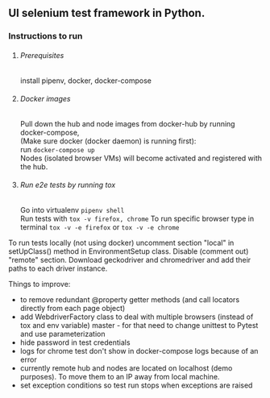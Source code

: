 ## UI selenium test framework in Python.

### Instructions to run

1. ###### Prerequisites
    
    install pipenv, docker, docker-compose

2. ###### Docker images
    Pull down the hub and node images from docker-hub by running docker-compose,  
    (Make sure docker (docker daemon) is running first):  
    run `docker-compose up`  
    Nodes (isolated browser VMs) will become activated and registered with the hub.

3. ###### Run e2e tests by running tox
    
    Go into virtualenv `pipenv shell`    
    Run tests with `tox -v firefox, chrome`
    To run specific browser type in terminal `tox -v -e firefox` or `tox -v -e chrome`
    
To run tests locally (not using docker) uncomment section "local" in setUpClass() 
method in EnvironmentSetup class. Disable (comment out) "remote" section. Download 
geckodriver and chromedriver and add their paths to each driver instance. 


Things to improve:
- to remove redundant @property getter methods (and call locators directly from each page object)
- add WebdriverFactory class to deal with multiple browsers (instead of tox and env variable)
 master - for that need to change unittest to Pytest and use parameterization
- hide password in test credentials
- logs for chrome test don't show in docker-compose logs because of an error
- currently remote hub and nodes are located on localhost (demo purposes). To move them to
 an IP away from local machine. 
- set exception conditions so test run stops when exceptions are raised
 


